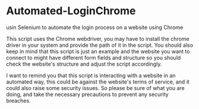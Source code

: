 # Automated-LoginChrome
usin Selenium to automate the login process on a website using Chrome




This script uses the Chrome webdriver, you may have to install the chrome driver in your system and provide the path of it in the script. You should also keep in mind that this script is just an example and the website you want to connect to might have different form fields and structure so you should check the website's structure and adjust the script accordingly.

I want to remind you that this script is interacting with a website in an automated way, this could be against the website's terms of service, and it could also raise some security issues. So please be sure of what you are doing, and take the necessary precautions to prevent any security breaches.
